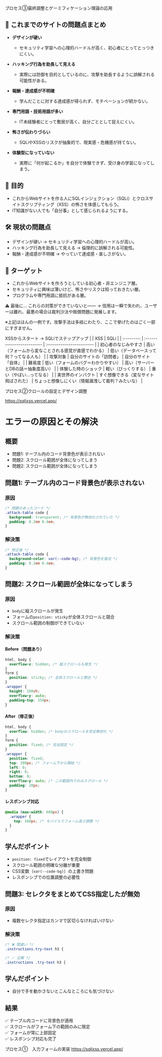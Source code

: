 プロセス③最終調整とゲーミフィケーション理論の応用
## 🐞 これまでのサイトの問題点まとめ

- **デザインが硬い**
  - セキュリティ学習への心理的ハードルが高く、初心者にとってとっつきにくい。

- **ハッキング行為を助長して見える**
  - 実際には防御を目的としているのに、攻撃を助長するように誤解される可能性がある。

- **報酬・達成感が不明確**
  - 学んだことに対する達成感が得られず、モチベーションが続かない。

- **専門用語・技術用語が多い**
  - IT未経験者にとって敷居が高く、自分ごととして捉えにくい。

- **怖さが伝わりづらい**
  - SQLiやXSSのリスクが抽象的で、現実感・危機感が持てない。

- **体験型になっていない**
  - 実際に「何が起こるか」を自分で体験できず、受け身の学習になってしまう。

## 🎯 目的
- これからWebサイトを作る人にSQLインジェクション（SQLi）とクロスサイトスクリプティング（XSS）の怖さを体感してもらう。
- IT知識がない人でも「自分事」として感じられるようにする。

## 🛠️ 現状の問題点
- デザインが硬い → セキュリティ学習への心理的ハードルが高い。
- ハッキング行為を助長して見える → 倫理的に誤解される可能性。
- 報酬・達成感が不明確 → やっていて達成感・楽しさがない。

## 🎯 ターゲット
- これからWebサイトを作ろうとしている初心者・非エンジニア層。
- セキュリティに興味は薄いけど、怖さやリスクは知っておきたい層。
- プログラムや専門用語に抵抗がある層。

⚠️ 最後に…
これらの対策ができていないと――
→ 信用は一瞬で失われ、ユーザーは離れ、最悪の場合は裁判沙汰や賠償問題に発展します。

※上記はほんの一例です。攻撃手法は多岐にわたり、ここで挙げたのはごく一部にすぎません。

XSSからスタート → SQLiでステップアップ
|            | XSS                        | SQLi                      |
| :--------: | :------------------------- | :------------------------ |
| 初心者のなじみやすさ | 高い（フォームから変なことされる感覚が直感でわかる） | 低い（データベースって何？ってなる人も）      |
|    攻撃対象    | 自分のサイトの「訪問者」               | 自分のサイト「自体」                |
|     難易度    | 低い（フォームのバグ＝わかりやすい）         | 高い（サーバーとDBの話＝抽象度高い）       |
| 体験した時のショック | 軽い（びっくりする）                 | 重い（やばい…ってなる）              |
|  実世界のインパクト | すぐ想像できる（変なサイト飛ばされた）        | ちょっと想像しにくい（情報漏洩して裁判？みたいな） |


プロセス②クロールの設定とデザイン調整

https://sqlixss.vercel.app/


# エラーの原因とその解決

## 概要
- 問題1: テーブル内のコード背景色が表示されない
- 問題2: スクロール範囲が全体になってしまう
- 問題2: スクロール範囲が全体になってしまう

## 問題1: テーブル内のコード背景色が表示されない

### 原因
```css
/* 問題のあったコード */
.attack-table code {
  background: transparent; /* 背景色が無効化されていた */
  padding: 0.2em 0.4em;
}
```

### 解決策
```css
/* 修正後 */
.attack-table code {
  background-color: var(--code-bg); /* 背景色を復活 */
  padding: 0.2em 0.4em;
}
```

## 問題2: スクロール範囲が全体になってしまう

### 原因
- `body`に縦スクロールが発生
- フォームの`position: sticky`が全体スクロールと競合
- スクロール範囲の制御ができていない

### 解決策

#### Before（問題あり）
```css
html, body {
  overflow-x: hidden; /* 縦スクロールも発生 */
}
form {
  position: sticky; /* 全体スクロールと競合 */
}
.wrapper {
  height: 100vh;
  overflow-y: auto;
  padding-top: 350px;
}
```

#### After（修正後）
```css
html, body {
  overflow: hidden; /* bodyのスクロールを完全無効化 */
}
form {
  position: fixed; /* 完全固定 */
}
.wrapper {
  position: fixed;
  top: 200px; /* フォーム下から開始 */
  left: 0;
  right: 0;
  bottom: 0;
  overflow-y: auto; /* この範囲内でのみスクロール */
  padding: 20px;
}
```

#### レスポンシブ対応
```css
@media (max-width: 600px) {
  .wrapper {
    top: 160px; /* モバイルでフォーム高さ調整 */
  }
}
```

## 学んだポイント
- `position: fixed`でレイアウトを完全制御
- スクロール範囲の明確な分離が重要
- CSS変数（`var(--code-bg)`）の上書き問題
- レスポンシブでの位置調整の必要性


## 問題3: セレクタをまとめてCSS指定したが無効

### 原因
- 複数セレクタ指定はカンマで区切らなければいけない

### 解決策
```css
/* ❌ 間違い */
.instructions.try-text h3 {

/* ✅ 正解 */
.instructions .try-text h3 {
```

## 学んだポイント
- 自分で手を動かさないとこんなところにも気づけない
## 結果
✅ テーブル内コードに背景色が適用  
✅ スクロールがフォーム下の範囲のみに限定  
✅ フォームが常に上部固定  
✅ レスポンシブ対応も完了

プロセス①　入力フォームの実装
https://sqlixss.vercel.app/